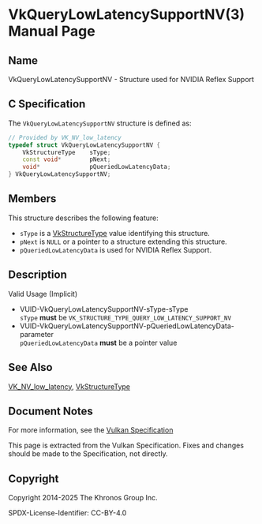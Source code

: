 # VkQueryLowLatencySupportNV(3) Manual Page

## Name

VkQueryLowLatencySupportNV - Structure used for NVIDIA Reflex Support



## [](#_c_specification)C Specification

The `VkQueryLowLatencySupportNV` structure is defined as:

```c++
// Provided by VK_NV_low_latency
typedef struct VkQueryLowLatencySupportNV {
    VkStructureType    sType;
    const void*        pNext;
    void*              pQueriedLowLatencyData;
} VkQueryLowLatencySupportNV;
```

## [](#_members)Members

This structure describes the following feature:

- `sType` is a [VkStructureType](https://registry.khronos.org/vulkan/specs/latest/man/html/VkStructureType.html) value identifying this structure.
- `pNext` is `NULL` or a pointer to a structure extending this structure.
- `pQueriedLowLatencyData` is used for NVIDIA Reflex Support.

## [](#_description)Description

Valid Usage (Implicit)

- [](#VUID-VkQueryLowLatencySupportNV-sType-sType)VUID-VkQueryLowLatencySupportNV-sType-sType  
  `sType` **must** be `VK_STRUCTURE_TYPE_QUERY_LOW_LATENCY_SUPPORT_NV`
- [](#VUID-VkQueryLowLatencySupportNV-pQueriedLowLatencyData-parameter)VUID-VkQueryLowLatencySupportNV-pQueriedLowLatencyData-parameter  
  `pQueriedLowLatencyData` **must** be a pointer value

## [](#_see_also)See Also

[VK\_NV\_low\_latency](https://registry.khronos.org/vulkan/specs/latest/man/html/VK_NV_low_latency.html), [VkStructureType](https://registry.khronos.org/vulkan/specs/latest/man/html/VkStructureType.html)

## [](#_document_notes)Document Notes

For more information, see the [Vulkan Specification](https://registry.khronos.org/vulkan/specs/latest/html/vkspec.html#VkQueryLowLatencySupportNV)

This page is extracted from the Vulkan Specification. Fixes and changes should be made to the Specification, not directly.

## [](#_copyright)Copyright

Copyright 2014-2025 The Khronos Group Inc.

SPDX-License-Identifier: CC-BY-4.0